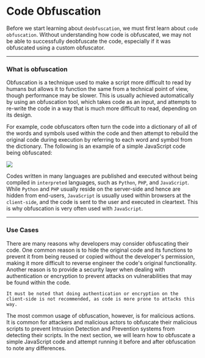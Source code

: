 # Code Obfuscation

Before we start learning about `deobfuscation`, we must first learn about `code obfuscation`. Without understanding how code is obfuscated, we may not be able to successfully deobfuscate the code, especially if it was obfuscated using a custom obfuscator.

***

### What is obfuscation

Obfuscation is a technique used to make a script more difficult to read by humans but allows it to function the same from a technical point of view, though performance may be slower. This is usually achieved automatically by using an obfuscation tool, which takes code as an input, and attempts to re-write the code in a way that is much more difficult to read, depending on its design.

For example, code obfuscators often turn the code into a dictionary of all of the words and symbols used within the code and then attempt to rebuild the original code during execution by referring to each word and symbol from the dictionary. The following is an example of a simple JavaScript code being obfuscated:

![](https://academy.hackthebox.com/storage/modules/41/obfuscation\_example.jpg)

Codes written in many languages are published and executed without being compiled in `interpreted` languages, such as `Python`, `PHP`, and `JavaScript`. While `Python` and `PHP` usually reside on the server-side and hence are hidden from end-users, `JavaScript` is usually used within browsers at the `client-side`, and the code is sent to the user and executed in cleartext. This is why obfuscation is very often used with `JavaScript`.

***

### Use Cases

There are many reasons why developers may consider obfuscating their code. One common reason is to hide the original code and its functions to prevent it from being reused or copied without the developer's permission, making it more difficult to reverse engineer the code's original functionality. Another reason is to provide a security layer when dealing with authentication or encryption to prevent attacks on vulnerabilities that may be found within the code.

`It must be noted that doing authentication or encryption on the client-side is not recommended, as code is more prone to attacks this way.`

The most common usage of obfuscation, however, is for malicious actions. It is common for attackers and malicious actors to obfuscate their malicious scripts to prevent Intrusion Detection and Prevention systems from detecting their scripts. In the next section, we will learn how to obfuscate a simple JavaScript code and attempt running it before and after obfuscation to note any differences.
